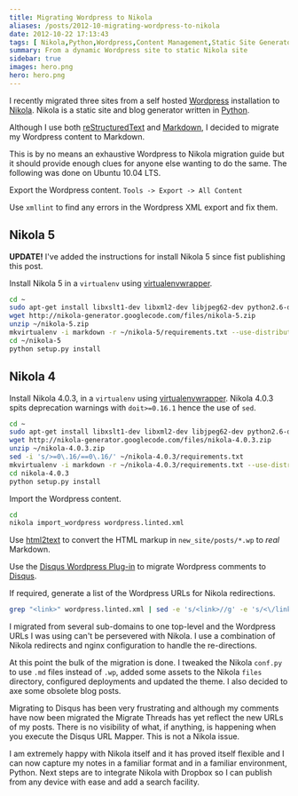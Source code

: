 ```yaml
---
title: Migrating Wordpress to Nikola
aliases: /posts/2012-10-migrating-wordpress-to-nikola
date: 2012-10-22 17:13:43
tags: [ Nikola,Python,Wordpress,Content Management,Static Site Generator ]
summary: From a dynamic Wordpress site to static Nikola site
sidebar: true
images: hero.png
hero: hero.png
---
```


I recently migrated three sites from a self hosted [Wordpress](http://www.wordpress.org)
installation to [Nikola](http://getnikola.com/). Nikola is a static
site and blog generator written in [Python](http://www.python.org).

Although I use both [reStructuredText](http://docutils.sourceforge.net/rst.html)
and [Markdown](http://daringfireball.net/projects/markdown/), I decided
to migrate my Wordpress content to Markdown.

This is by no means an exhaustive Wordpress to Nikola migration guide but it
should provide enough clues for anyone else wanting to do the same. The
following was done on Ubuntu 10.04 LTS.

Export the Wordpress content. `Tools -> Export -> All Content`

Use `xmllint` to find any errors in the Wordpress XML export and fix them.

## Nikola 5

**UPDATE!** I've added the instructions for install Nikola 5 since fist
publishing this post.

Install Nikola 5 in a `virtualenv` using
[virtualenvwrapper](http://www.doughellmann.com/projects/virtualenvwrapper/).

```bash
cd ~
sudo apt-get install libxslt1-dev libxml2-dev libjpeg62-dev python2.6-dev
wget http://nikola-generator.googlecode.com/files/nikola-5.zip
unzip ~/nikola-5.zip
mkvirtualenv -i markdown -r ~/nikola-5/requirements.txt --use-distribute nikola-5
cd ~/nikola-5
python setup.py install
```

## Nikola 4

Install Nikola 4.0.3, in a `virtualenv` using
[virtualenvwrapper](http://www.doughellmann.com/projects/virtualenvwrapper/).
Nikola 4.0.3 spits deprecation warnings with `doit>=0.16.1` hence the use of
`sed`.

```bash
cd ~
sudo apt-get install libxslt1-dev libxml2-dev libjpeg62-dev python2.6-dev
wget http://nikola-generator.googlecode.com/files/nikola-4.0.3.zip
unzip ~/nikola-4.0.3.zip
sed -i 's/>=0\.16/==0\.16/' ~/nikola-4.0.3/requirements.txt
mkvirtualenv -i markdown -r ~/nikola-4.0.3/requirements.txt --use-distribute nikola
cd nikola-4.0.3
python setup.py install
```

Import the Wordpress content.

```bash
cd
nikola import_wordpress wordpress.linted.xml
```

Use [html2text](https://github.com/aaronsw/html2text) to convert the HTML
markup in `new_site/posts/*.wp` to _real_ Markdown.

Use the [Disqus Wordpress Plug-in](http://wordpress.org/extend/plugins/disqus-comment-system/)
to migrate Wordpress comments to [Disqus](http://www.disqus.com).

If required, generate a list of the Wordpress URLs for Nikola redirections.

```bash
grep "<link>" wordpress.linted.xml | sed -e 's/<link>//g' -e 's/<\/link>//g'
```

I migrated from several sub-domains to one top-level and the Wordpress URLs
I was using can't be persevered with Nikola. I use a combination of Nikola
redirects and nginx configuration to handle the re-directions.

At this point the bulk of the migration is done. I tweaked the Nikola `conf.py`
to use `.md` files instead of `.wp`, added some assets to the Nikola `files`
directory, configured deployments and updated the theme. I also decided to axe
some obsolete blog posts.

Migrating to Disqus has been very frustrating and although my comments have
now been migrated the Migrate Threads has yet reflect the new URLs of my posts.
There is no visibility of what, if anything, is happening when you execute the
Disqus URL Mapper. This is not a Nikola issue.

I am extremely happy with Nikola itself and it has proved itself flexible and
I can now capture my notes in a familiar format and in a familiar environment,
Python. Next steps are to integrate Nikola with Dropbox so I can publish from
any device with ease and add a search facility.
